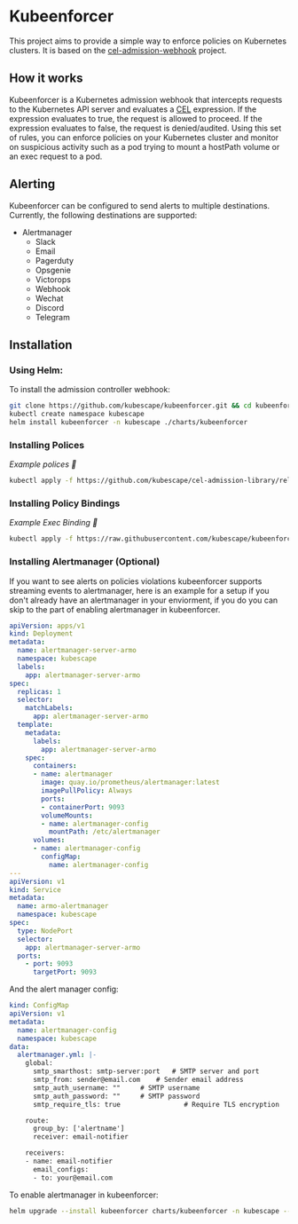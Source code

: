 # Kubeenforcer
This project aims to provide a simple way to enforce policies on Kubernetes clusters. It is based on the [cel-admission-webhook](https://github.com/kubernetes/cel-admission-webhook) project.

## How it works
Kubeenforcer is a Kubernetes admission webhook that intercepts requests to the Kubernetes API server and evaluates a [CEL](https://github.com/google/cel-spec) expression. If the expression evaluates to true, the request is allowed to proceed. If the expression evaluates to false, the request is denied/audited.
Using this set of rules, you can enforce policies on your Kubernetes cluster and monitor on suspicious activity such as a pod trying to mount a hostPath volume or an exec request to a pod.

## Alerting
Kubeenforcer can be configured to send alerts to multiple destinations. Currently, the following destinations are supported:
- Alertmanager
    - Slack
    - Email
    - Pagerduty
    - Opsgenie
    - Victorops
    - Webhook
    - Wechat
    - Discord
    - Telegram

## Installation

### Using Helm:
To install the admission controller webhook:
```bash
git clone https://github.com/kubescape/kubeenforcer.git && cd kubeenforcer
kubectl create namespace kubescape
helm install kubeenforcer -n kubescape ./charts/kubeenforcer
```

### Installing Polices
*Example polices 🚧*
```bash
kubectl apply -f https://github.com/kubescape/cel-admission-library/releases/download/v0.6/kubescape-validating-admission-policies-x-v1alpha1.yaml
```

### Installing Policy Bindings
*Example Exec Binding 🚧*
```bash
kubectl apply -f https://raw.githubusercontent.com/kubescape/kubeenforcer/main/policies-bindings/exec/binding.yaml
```

### Installing Alertmanager (Optional)
If you want to see alerts on policies violations kubeenforcer supports streaming events to alertmanager, here is an example for a setup if you don't already have an alertmanager in your enviorment, if you do you can skip to the part of enabling alertmanager in kubeenforcer.
```yaml
apiVersion: apps/v1
kind: Deployment
metadata:
  name: alertmanager-server-armo
  namespace: kubescape
  labels:
    app: alertmanager-server-armo
spec:
  replicas: 1
  selector:
    matchLabels:
      app: alertmanager-server-armo
  template:
    metadata:
      labels:
        app: alertmanager-server-armo
    spec:
      containers:
      - name: alertmanager
        image: quay.io/prometheus/alertmanager:latest
        imagePullPolicy: Always
        ports:
        - containerPort: 9093
        volumeMounts:
        - name: alertmanager-config
          mountPath: /etc/alertmanager
      volumes:
      - name: alertmanager-config
        configMap:
          name: alertmanager-config
---
apiVersion: v1
kind: Service
metadata:
  name: armo-alertmanager
  namespace: kubescape
spec:
  type: NodePort
  selector:
    app: alertmanager-server-armo
  ports:
    - port: 9093
      targetPort: 9093
```

And the alert manager config:
```yaml
kind: ConfigMap
apiVersion: v1
metadata:
  name: alertmanager-config
  namespace: kubescape
data:
  alertmanager.yml: |-
    global:
      smtp_smarthost: smtp-server:port   # SMTP server and port
      smtp_from: sender@email.com    # Sender email address
      smtp_auth_username: ""     # SMTP username
      smtp_auth_password: ""     # SMTP password
      smtp_require_tls: true                # Require TLS encryption

    route:
      group_by: ['alertname']
      receiver: email-notifier

    receivers:
    - name: email-notifier
      email_configs:
      - to: your@email.com
```
To enable alertmanager in kubeenforcer:
```bash
helm upgrade --install kubeenforcer charts/kubeenforcer -n kubescape --set admissionWebhook.alertmanager.enabled=true --set admissionWebhook.alertmanager.endpoint=<ALERT_MANAGER_SERVICE_ENDPOINT:PORT>
```